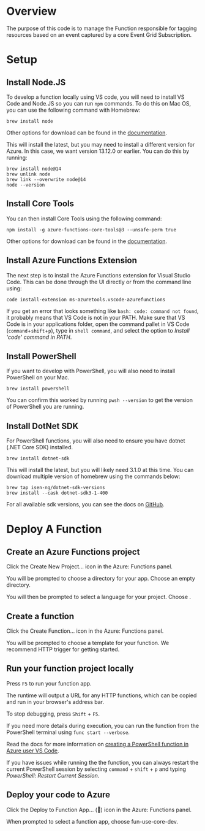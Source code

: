 # Overview

The purpose of this code is to manage the Function responsible for tagging resources based on an event captured by a core Event Grid Subscription.

# Setup

## Install Node.JS

To develop a function locally using VS code, you will need to install VS Code and Node.JS so you can run `npm` commands.  To do this on Mac OS, you can use the following command with Homebrew:
```
brew install node
```
Other options for download can be found in the [documentation](https://docs.npmjs.com/downloading-and-installing-node-js-and-npm).

This will install the latest, but you may need to install a different version for Azure.  In this case, we want version 13.12.0 or earlier.  You can do this by running:
```
brew install node@14
brew unlink node
brew link --overwrite node@14
node --version
```

## Install Core Tools

You can then install Core Tools using the following command:
```
npm install -g azure-functions-core-tools@3 --unsafe-perm true
```
Other options for download can be found in the [documentation](https://docs.microsoft.com/en-us/azure/azure-functions/functions-run-local?tabs=windows%2Ccsharp%2Cportal%2Cbash%2Ckeda#install-the-azure-functions-core-tools).

## Install Azure Functions Extension
The next step is to install the Azure Functions extension for Visual Studio Code.  This can be done through the UI directly or from the command line using:
```
code install-extension ms-azuretools.vscode-azurefunctions
```

If you get an error that looks something like `bash: code: command not found`, it probably means that VS Code is not in your PATH.  Make sure that VS Code is in your applications folder, open the command pallet in VS Code (`command`+`shift`+`p`), type in `shell command`, and select the option to *Install 'code' command in PATH*.

## Install PowerShell
If you want to develop with PowerShell, you will also need to install PowerShell on your Mac.
```
brew install powershell
```
You can confirm this worked by running `pwsh --version` to get the version of PowerShell you are running.

## Install DotNet SDK

For PowerShell functions, you will also need to ensure you have dotnet (.NET Core SDK) installed.
```
brew install dotnet-sdk
```
This will install the latest, but you will likely need 3.1.0 at this time.  You can download multiple version of homebrew using the commands below:
```
brew tap isen-ng/dotnet-sdk-versions
brew install --cask dotnet-sdk3-1-400
```
For all available sdk versions, you can see the docs on [GitHub](https://github.com/isen-ng/homebrew-dotnet-sdk-versions).

# Deploy A Function

## Create an Azure Functions project
Click the Create New Project… icon in the Azure: Functions panel.

You will be prompted to choose a directory for your app. Choose an empty directory.

You will then be prompted to select a language for your project. Choose .

## Create a function
Click the Create Function… icon in the Azure: Functions panel.

You will be prompted to choose a template for your function. We recommend HTTP trigger for getting started.

## Run your function project locally
Press `F5` to run your function app.

The runtime will output a URL for any HTTP functions, which can be copied and run in your browser's address bar.

To stop debugging, press `Shift` + `F5`.

If you need more details during execution, you can run the function from the PowerShell terminal using `func start --verbose`.

Read the docs for more information on [creating a PowerShell function in Azure user VS Code](https://docs.microsoft.com/en-us/azure/azure-functions/create-first-function-vs-code-powershell).

If you have issues while running the the function, you can always restart the current PowerShell session by selecting `command` + `shift` + `p` and typing *PowerShell: Restart Current Session*.

## Deploy your code to Azure
Click the Deploy to Function App… () icon in the Azure: Functions panel.

When prompted to select a function app, choose fun-use-core-dev.